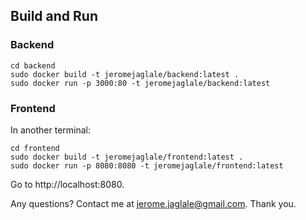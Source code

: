 ## Build and Run
### Backend
```
cd backend
sudo docker build -t jeromejaglale/backend:latest .
sudo docker run -p 3000:80 -t jeromejaglale/backend:latest
```

### Frontend
In another terminal:
```
cd frontend
sudo docker build -t jeromejaglale/frontend:latest .
sudo docker run -p 8080:8080 -t jeromejaglale/frontend:latest
```
Go to http://localhost:8080.

Any questions? Contact me at jerome.jaglale@gmail.com.
Thank you.
